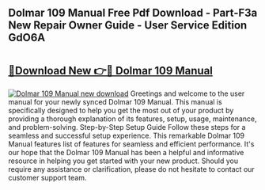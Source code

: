 ## Dolmar 109 Manual Free Pdf Download - Part-F3a New Repair Owner Guide - User Service Edition GdO6A

# <h2><a href="http://bc6691.oget.top/?id=Dolmar+109+Manual">🔗Download New 👉🔴 Dolmar 109 Manual</a></h2>

[![Dolmar 109 Manual new download](https://i.imgur.com/5g1atiW.png)](http://bc6691.oget.top/?id=Dolmar+109+Manual)
Greetings and welcome to the user manual for your newly synced Dolmar 109 Manual. This manual is specifically designed to help you get the most out of your product by providing a thorough explanation of its features, setup, usage, maintenance, and problem-solving. Step-by-Step Setup Guide Follow these steps for a seamless and successful setup experience. This remarkable Dolmar 109 Manual features list of features for seamless and efficient performance. It's our hope that the Dolmar 109 Manual has been a helpful and informative resource in helping you get started with your new product. Should you require any assistance or clarification, please do not hesitate to contact our customer support team.
